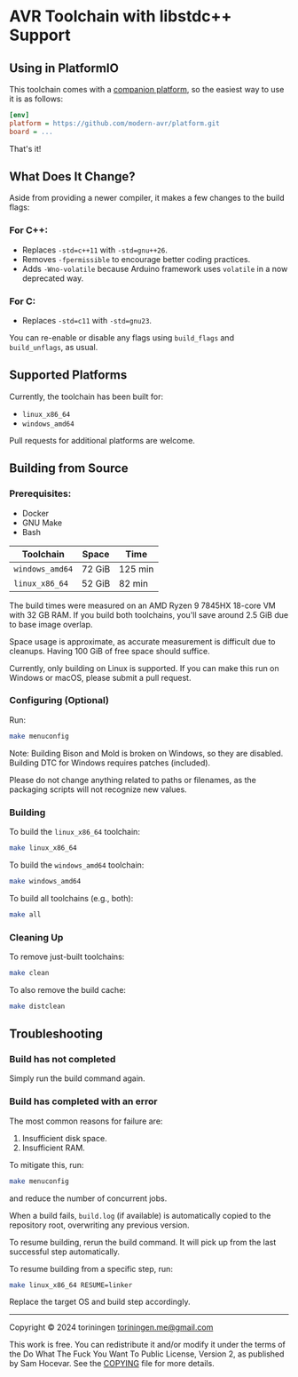 # AVR Toolchain with libstdc++ Support

## Using in PlatformIO

This toolchain comes with a [companion platform](https://github.com/modern-avr/platform), so the easiest way to use it is as follows:

```ini
[env]
platform = https://github.com/modern-avr/platform.git
board = ...
```

That's it!

## What Does It Change?

Aside from providing a newer compiler, it makes a few changes to the build flags:

### For C++:
- Replaces `-std=c++11` with `-std=gnu++26`.
- Removes `-fpermissible` to encourage better coding practices.
- Adds `-Wno-volatile` because Arduino framework uses `volatile` in a now deprecated way.

### For C:
- Replaces `-std=c11` with `-std=gnu23`.

You can re-enable or disable any flags using `build_flags` and `build_unflags`, as usual.

## Supported Platforms

Currently, the toolchain has been built for:
- `linux_x86_64`
- `windows_amd64`

Pull requests for additional platforms are welcome.

## Building from Source

### Prerequisites:

- Docker
- GNU Make
- Bash

| Toolchain     | Space   | Time    |
|---------------|---------|---------|
| `windows_amd64` | 72 GiB  | 125 min |
| `linux_x86_64`  | 52 GiB  | 82 min  |

The build times were measured on an AMD Ryzen 9 7845HX 18-core VM with 32 GB RAM. If you build both toolchains, you'll save around 2.5 GiB due to base image overlap.

Space usage is approximate, as accurate measurement is difficult due to cleanups. Having 100 GiB of free space should suffice.

Currently, only building on Linux is supported. If you can make this run on Windows or macOS, please submit a pull request.

### Configuring (Optional)

Run:

```bash
make menuconfig
```

Note: Building Bison and Mold is broken on Windows, so they are disabled. Building DTC for Windows requires patches (included).

Please do not change anything related to paths or filenames, as the packaging scripts will not recognize new values.

### Building

To build the `linux_x86_64` toolchain:

```bash
make linux_x86_64
```

To build the `windows_amd64` toolchain:

```bash
make windows_amd64
```

To build all toolchains (e.g., both):

```bash
make all
```

### Cleaning Up

To remove just-built toolchains:

```bash
make clean
```

To also remove the build cache:

```bash
make distclean
```

## Troubleshooting

### Build has not completed

Simply run the build command again.

### Build has completed with an error

The most common reasons for failure are:
1. Insufficient disk space.
2. Insufficient RAM.

To mitigate this, run:

```bash
make menuconfig
```

and reduce the number of concurrent jobs.

When a build fails, `build.log` (if available) is automatically copied to the repository root, overwriting any previous version.

To resume building, rerun the build command. It will pick up from the last successful step automatically.

To resume building from a specific step, run:

```bash
make linux_x86_64 RESUME=linker
```

Replace the target OS and build step accordingly.

---

Copyright © 2024 toriningen <toriningen.me@gmail.com>

This work is free. You can redistribute it and/or modify it under the terms of the Do What The Fuck You Want To Public License, Version 2, as published by Sam Hocevar. See the [COPYING](./COPYING) file for more details.

